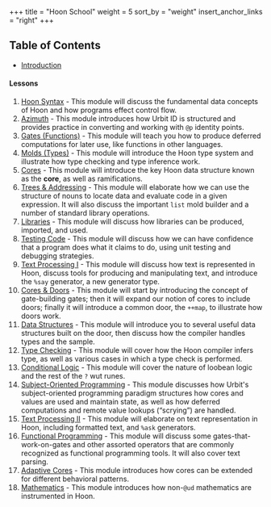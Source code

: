 +++
title = "Hoon School"
weight = 5
sort_by = "weight"
insert_anchor_links = "right"
+++

## Table of Contents

- [Introduction](/guides/core/hoon-school/A-intro)

#### Lessons

1. [Hoon Syntax](/guides/core/hoon-school/B-syntax) - This module will discuss the fundamental data concepts of Hoon and how programs effect control flow.
2. [Azimuth](/guides/core/hoon-school/C-azimuth) - This module introduces how Urbit ID is structured and provides practice in converting and working with `@p` identity points.
3. [Gates (Functions)](/guides/core/hoon-school/D-gates) - This module will teach you how to produce deferred computations for later use, like functions in other languages.
4. [Molds (Types)](/guides/core/hoon-school/E-types) - This module will introduce the Hoon type system and illustrate how type checking and type inference work.
5. [Cores](/guides/core/hoon-school/F-cores) - This module will introduce the key Hoon data structure known as the **core**, as well as ramifications.
6. [Trees & Addressing](/guides/core/hoon-school/G-trees) - This module will elaborate how we can use the structure of nouns to locate data and evaluate code in a given expression.  It will also discuss the important `list` mold builder and a number of standard library operations.
7. [Libraries](/guides/core/hoon-school/H-libraries) - This module will discuss how libraries can be produced, imported, and used.
8. [Testing Code](/guides/core/hoon-school/I-testing) - This module will discuss how we can have confidence that a program does what it claims to do, using unit testing and debugging strategies.
9. [Text Processing I](/guides/core/hoon-school/J-stdlib-text) - This module will discuss how text is represented in Hoon, discuss tools for producing and manipulating text, and introduce the `%say` generator, a new generator type.
10. [Cores & Doors](/guides/core/hoon-school/K-doors) - This module will start by introducing the concept of gate-building gates; then it will expand our notion of cores to include doors; finally it will introduce a common door, the `++map`, to illustrate how doors work.
11. [Data Structures](/guides/core/hoon-school/L-struct) - This module will introduce you to several useful data structures built on the door, then discuss how the compiler handles types and the sample.
12. [Type Checking](/guides/core/hoon-school/M-typecheck) - This module will cover how the Hoon compiler infers type, as well as various cases in which a type check is performed.
13. [Conditional Logic](/guides/core/hoon-school/N-logic) - This module will cover the nature of loobean logic and the rest of the `?` wut runes.
14. [Subject-Oriented Programming](/guides/core/hoon-school/O-subject) - This module discusses how Urbit's subject-oriented programming paradigm structures how cores and values are used and maintain state, as well as how deferred computations and remote value lookups (“scrying”) are handled.
15. [Text Processing II](/guides/core/hoon-school/P-stdlib-io) - This module will elaborate on text representation in Hoon, including formatted text, and `%ask` generators.
16. [Functional Programming](/guides/core/hoon-school/Q-func) - This module will discuss some gates-that-work-on-gates and other assorted operators that are commonly recognized as functional programming tools.  It will also cover text parsing.
17. [Adaptive Cores](/guides/core/hoon-school/R-metals) - This module introduces how cores can be extended for different behavioral patterns.
18. [Mathematics](/guides/core/hoon-school/S-math) - This module introduces how non-`@ud` mathematics are instrumented in Hoon.

